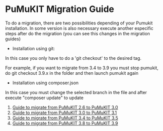 PuMuKIT Migration Guide
=======================

To do a migration, there are two possibilities depending of your Pumukit installation. In some version is also necessary execute another especific steps after do the migration (you can see this changes in the migration guides)

- Installation using git:

In this case you only have to do a 'git checkout' to the desired tag.

For example, if you want to migrate from 3.4 to 3.9 you must stop pumukit, do git checkout 3.9.x in the folder and then launch pumukit again

- Installation using composer.json

In this case you must change the selected branch in the file and after execute "composer update" to update



1. [Guide to migrate from PuMuKIT 2.6 to PuMuKIT 3.0](migration_guides/from2.6to3.0.md)
2. [Guide to migrate from PuMuKIT 3.0 to PuMuKIT 3.1](migration_guides/from3.0to3.1.md)
3. [Guide to migrate from PuMuKIT 3.4 to PuMuKIT 3.5](migration_guides/from3.4to3.5.md)
4. [Guide to migrate from PuMuKIT 3.8 to PuMuKIT 3.9](migration_guides/from3.8to3.9.md)

